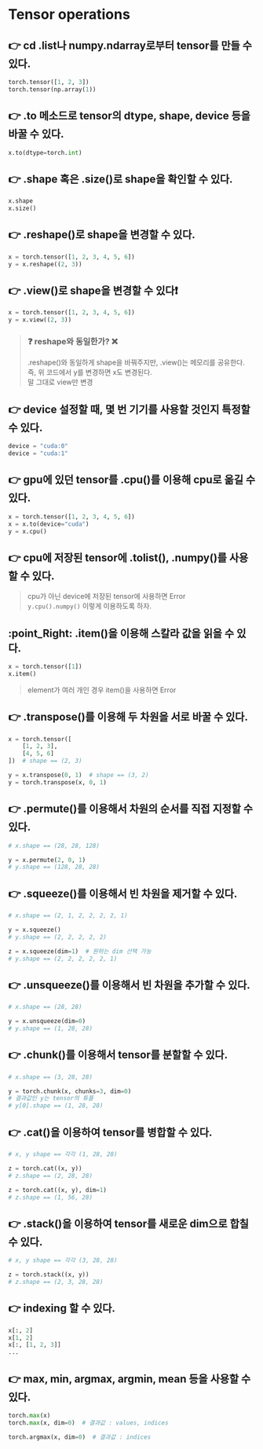 # Tensor operations

## :point_right: cd .list나 numpy.ndarray로부터 tensor를 만들 수 있다.
``` python
torch.tensor([1, 2, 3])
torch.tensor(np.array(1))
```

## :point_right: .to 메소드로 tensor의 dtype, shape, device 등을 바꿀 수 있다.
``` python
x.to(dtype=torch.int)
```

## :point_right: .shape 혹은 .size()로 shape을 확인할 수 있다.
``` python
x.shape
x.size()
```

## :point_right: .reshape()로 shape을 변경할 수 있다.
``` python
x = torch.tensor([1, 2, 3, 4, 5, 6])
y = x.reshape((2, 3))
```

## :point_right: .view()로 shape을 변경할 수 있다:exclamation:
``` python
x = torch.tensor([1, 2, 3, 4, 5, 6])
y = x.view((2, 3))
```
> ### :question: reshape와 동일한가? :x:
> .reshape()와 동일하게 shape을 바꿔주지만, .view()는 메모리를 공유한다.  
> 즉, 위 코드에서 y를 변경하면 x도 변경된다.  
> 말 그대로 view만 변경

## :point_right: device 설정할 때, 몇 번 기기를 사용할 것인지 특정할 수 있다.
``` python
device = "cuda:0"
device = "cuda:1"
```

## :point_right: gpu에 있던 tensor를 .cpu()를 이용해 cpu로 옮길 수 있다.
``` python
x = torch.tensor([1, 2, 3, 4, 5, 6])
x = x.to(device="cuda")
y = x.cpu()
```

## :point_right: cpu에 저장된 tensor에 .tolist(), .numpy()를 사용할 수 있다.
> cpu가 아닌 device에 저장된 tensor에 사용하면 Error  
> ```y.cpu().numpy()``` 이렇게 이용하도록 하자.

## :point_Right: .item()을 이용해 스칼라 값을 읽을 수 있다.
``` python
x = torch.tensor([1])
x.item()
```
> element가 여러 개인 경우 item()을 사용하면 Error

## :point_right: .transpose()를 이용해 두 차원을 서로 바꿀 수 있다.
``` python
x = torch.tensor([
    [1, 2, 3],
    [4, 5, 6]
])  # shape == (2, 3)

y = x.transpose(0, 1)  # shape == (3, 2)
y = torch.transpose(x, 0, 1)
```

## :point_right: .permute()를 이용해서 차원의 순서를 직접 지정할 수 있다.
``` python
# x.shape == (28, 28, 128)

y = x.permute(2, 0, 1)
# y.shape == (128, 28, 28)
```

## :point_right: .squeeze()를 이용해서 빈 차원을 제거할 수 있다.
``` python
# x.shape == (2, 1, 2, 2, 2, 2, 1)

y = x.squeeze()
# y.shape == (2, 2, 2, 2, 2)

z = x.squeeze(dim=1)  # 원하는 dim 선택 가능
# y.shape == (2, 2, 2, 2, 2, 1)
```

## :point_right: .unsqueeze()를 이용해서 빈 차원을 추가할 수 있다.
``` python
# x.shape == (28, 28)

y = x.unsqueeze(dim=0)
# y.shape == (1, 28, 28)
```

## :point_right: .chunk()를 이용해서 tensor를 분할할 수 있다.
``` python
# x.shape == (3, 28, 28)

y = torch.chunk(x, chunks=3, dim=0)
# 결과값인 y는 tensor의 튜플
# y[0].shape == (1, 28, 28)
```

## :point_right: .cat()을 이용하여 tensor를 병합할 수 있다.
``` python
# x, y shape == 각각 (1, 28, 28)

z = torch.cat((x, y))
# z.shape == (2, 28, 28)

z = torch.cat((x, y), dim=1)
# z.shape == (1, 56, 28)
```

## :point_right: .stack()을 이용하여 tensor를 새로운 dim으로 합칠 수 있다.
``` python
# x, y shape == 각각 (3, 28, 28)

z = torch.stack((x, y))
# z.shape == (2, 3, 28, 28)
```

## :point_right: indexing 할 수 있다.
``` python
x[:, 2]
x[1, 2]
x[:, [1, 2, 3]]
...
```

## :point_right: max, min, argmax, argmin, mean 등을 사용할 수 있다.
``` python
torch.max(x)
torch.max(x, dim=0)  # 결과값 : values, indices

torch.argmax(x, dim=0)  # 결과값 : indices
```
